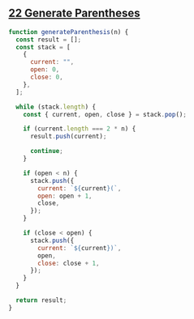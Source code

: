 ## [22 Generate Parentheses](https://leetcode.com/problems/generate-parentheses/description/)

<!-- notecardId: 1741181032132 -->

```js
function generateParenthesis(n) {
  const result = [];
  const stack = [
    {
      current: "",
      open: 0,
      close: 0,
    },
  ];

  while (stack.length) {
    const { current, open, close } = stack.pop();

    if (current.length === 2 * n) {
      result.push(current);

      continue;
    }

    if (open < n) {
      stack.push({
        current: `${current}(`,
        open: open + 1,
        close,
      });
    }

    if (close < open) {
      stack.push({
        current: `${current})`,
        open,
        close: close + 1,
      });
    }
  }

  return result;
}
```
